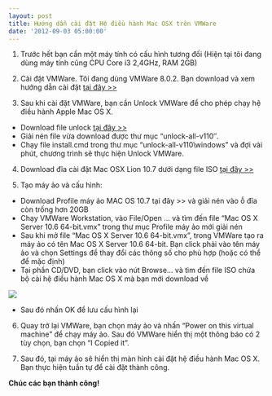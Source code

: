 ```yaml
---
layout: post
title: Hướng dẫn cài đặt Hệ điều hành Mac OSX trên VMWare
date: '2012-09-03 05:00:00'
---
```


1. Trước hết bạn cần một máy tính có cấu hình tương đối (Hiện tại tôi đang dùng máy tính cũng CPU Core i3 2,4GHz, RAM 2GB)

2. Cài đặt VMWare. Tôi đang dùng VMWare 8.0.2. Bạn download và xem hướng dẫn cài đặt [tại đây >>](http://sinhvienit.net/@forum/threads/176930-vmware-8-0-2-full-download-vmware-workstation-8-0-2-full-crack-keygen/)

3. Sau khi cài đặt VMWare, bạn cần Unlock VMWare để cho phép chạy hệ điều hành Apple Mac OS X.
  * Download file unlock [tại đây >>](http://www.mediafire.com/?6wo9zbhfszuo4w5)
  * Giải nén file vừa download được thư mục “unlock-all-v110″. 
  * Chạy file install.cmd trong thư mục “unlock-all-v110\windows” và đợi vài phút, chương trình sẽ thực hiện Unlock VMWare.
  
4. Download đĩa cài đặt Mac OSX Lion 10.7 dưới dạng file ISO [tại đây >>](http://thepiratebay.se/torrent/7009300/Mac_OSX_Lion_10.7.3_Retail)

5. Tạo máy ảo và cấu hình:
  * Download Profile máy ảo MAC OS 10.7 tại đây >> và giải nén vào ỗ đĩa còn trống hơn 20GB 
  * Chạy VMWare Workstation, vào File/Open … và tìm đến file “Mac OS X Server 10.6 64-bit.vmx” trong thư mục Profile máy ảo mới giải nén
  * Sau khi mở file “Mac OS X Server 10.6 64-bit.vmx”, trong VMWare tạo ra máy ảo có tên Mac OS X Server 10.6 64-bit. Bạn click phải vào tên máy ảo và chọn Settings để thay đổi các thông số cho phù hợp (hoặc có thể để mặc định)
  * Tại phần CD/DVD, bạn click vào nút Browse… và tìm đến file ISO chứa bộ cài hệ điều hành Mac OS X mà bạn mới download về
  
  ![](https://trinhvanchung.files.wordpress.com/2012/09/090312_1442_hngdnci22.png?w=595)
  
  * Sau đó nhấn OK để lưu cấu hình lại
    
6. Quay trở lại VMWare, bạn chọn máy ảo và nhấn “Power on this virtual machine” để chạy máy ảo. Sau đó VMWare hiển thị một thông báo có 2 tùy chọn, bạn chọn “I Copied it”.

7. Sau đó, tại máy ảo sẽ hiển thị màn hình cài đặt hệ điều hành Mac OS X. Bạn thực hiện tuần tự để cài đặt thành công.

**Chúc các bạn thành công!**
